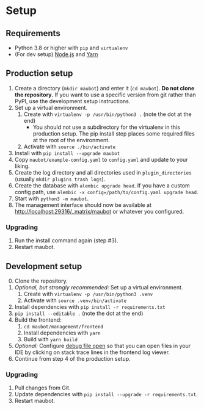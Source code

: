 # Setup
## Requirements
* Python 3.8 or higher with `pip` and `virtualenv`
* (For dev setup) [Node.js](https://nodejs.org/) and [Yarn](https://yarnpkg.com/en/docs/install)

## Production setup
1. Create a directory (`mkdir maubot`) and enter it (`cd maubot`).
   **Do not clone the repository.** If you want to use a specific version from
   git rather than PyPI, use the development setup instructions.
2. Set up a virtual environment.
   1. Create with `virtualenv -p /usr/bin/python3 .` (note the dot at the end)
      * You should not use a subdirectory for the virtualenv in this production
        setup. The pip install step places some required files at the root of
        the environment.
   2. Activate with `source ./bin/activate`
3. Install with `pip install --upgrade maubot`
4. Copy `maubot/example-config.yaml` to `config.yaml` and update to your liking.
5. Create the log directory and all directories used in `plugin_directories`
   (usually `mkdir plugins trash logs`).
6. Create the database with `alembic upgrade head`. If you have a custom config
   path, use `alembic -x config=/path/to/config.yaml upgrade head`.
7. Start with `python3 -m maubot`.
8. The management interface should now be available at
   <http://localhost:29316/_matrix/maubot> or whatever you configured.

### Upgrading
1. Run the install command again (step #3).
2. Restart maubot.

## Development setup
0. Clone the repository.
1. _Optional, but strongly recommended:_ Set up a virtual environment.
   1. Create with `virtualenv -p /usr/bin/python3 .venv`
   2. Activate with `source .venv/bin/activate`
2. Install dependencies with `pip install -r requirements.txt`
3. `pip install --editable .` (note the dot at the end)
4. Build the frontend:
   1. `cd maubot/management/frontend`
   2. Install dependencies with `yarn`
   4. Build with `yarn build`
5. _Optional:_ Configure [debug file open] so that you can open files in your
   IDE by clicking on stack trace lines in the frontend log viewer.
6. Continue from step 4 of the production setup.

[debug file open]: ../../management-api.md#debug-file-open

### Upgrading
1. Pull changes from Git.
2. Update dependencies with `pip install --upgrade -r requirements.txt`.
3. Restart maubot.
